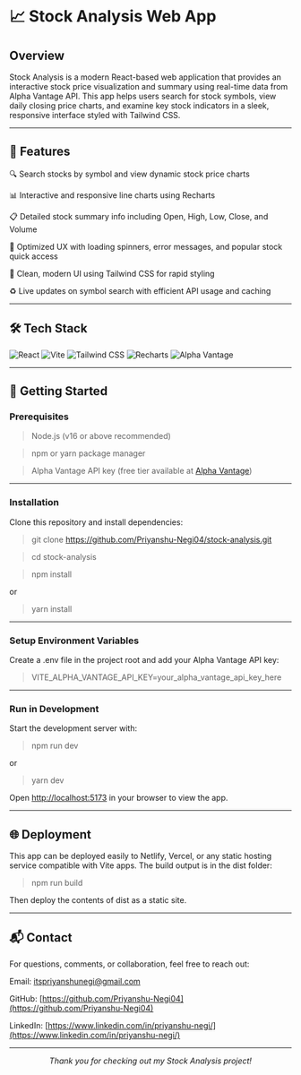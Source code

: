 # 📈 Stock Analysis Web App

## Overview

Stock Analysis is a modern React-based web application that provides an interactive stock price visualization and summary using real-time data from Alpha Vantage API. This app helps users search for stock symbols, view daily closing price charts, and examine key stock indicators in a sleek, responsive interface styled with Tailwind CSS.

---

## 🔧 Features

🔍 Search stocks by symbol and view dynamic stock price charts

📊 Interactive and responsive line charts using Recharts

📋 Detailed stock summary info including Open, High, Low, Close, and Volume

🚀 Optimized UX with loading spinners, error messages, and popular stock quick access

🎨 Clean, modern UI using Tailwind CSS for rapid styling

♻️ Live updates on symbol search with efficient API usage and caching

---

## 🛠️ Tech Stack

![React](https://img.shields.io/badge/React-20232A?style=for-the-badge&logo=react&logoColor=61DAFB)
![Vite](https://img.shields.io/badge/Vite-646CFF?style=for-the-badge&logo=vite&logoColor=FFD62E)
![Tailwind CSS](https://img.shields.io/badge/Tailwind_CSS-06B6D4?style=for-the-badge&logo=tailwind-css&logoColor=white)
![Recharts](https://img.shields.io/badge/Recharts-000000?style=for-the-badge)
![Alpha Vantage](https://img.shields.io/badge/Alpha_Vantage-0052CC?style=for-the-badge&logo=api&logoColor=white)

---

## 🚀 Getting Started

### Prerequisites

> Node.js (v16 or above recommended)

> npm or yarn package manager

> Alpha Vantage API key (free tier available at [Alpha Vantage](https://www.alphavantage.co/))

---

### Installation

Clone this repository and install dependencies:


>git clone https://github.com/Priyanshu-Negi04/stock-analysis.git

>cd stock-analysis

>npm install

or 

> yarn install

---

### Setup Environment Variables

Create a .env file in the project root and add your Alpha Vantage API key:

> VITE_ALPHA_VANTAGE_API_KEY=your_alpha_vantage_api_key_here

---

### Run in Development

Start the development server with:

> npm run dev

or 

> yarn dev

Open [http://localhost:5173](http://localhost:5173) in your browser to view the app.

---

## 🌐 Deployment

This app can be deployed easily to Netlify, Vercel, or any static hosting service compatible with Vite apps. The build output is in the dist folder:

> npm run build

Then deploy the contents of dist as a static site.

---


## 📬 Contact

For questions, comments, or collaboration, feel free to reach out:

Email: [itspriyanshunegi@gmail.com](mailto:itspriyanshunegi@gmail.com)

GitHub: [https://github.com/Priyanshu-Negi04](https://github.com/Priyanshu-Negi04)

LinkedIn: [https://www.linkedin.com/in/priyanshu-negi/](https://www.linkedin.com/in/priyanshu-negi/)

---

<p align="center"><i>Thank you for checking out my Stock Analysis project!</i></p>